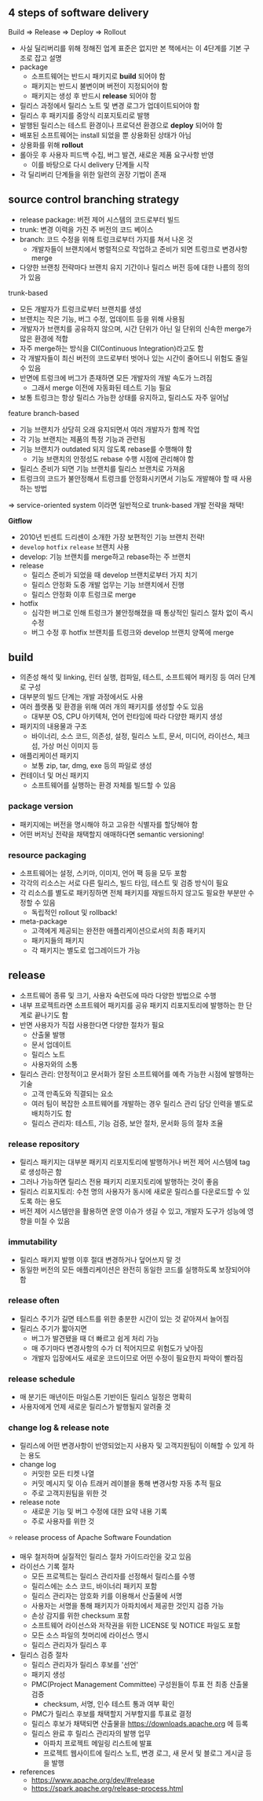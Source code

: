 ## 4 steps of software delivery

Build ⇒ Release ⇒ Deploy ⇒ Rollout

- 사실 딜리버리를 위해 정해진 업계 표준은 없지만 본 책에서는 이 4단계를 기본 구조로 잡고 설명
- package
  - 소프트웨어는 반드시 패키지로 **build** 되어야 함
  - 패키지는 반드시 불변이며 버전이 지정되어야 함
  - 패키지는 생성 후 반드시 **release** 되어야 함
- 릴리스 과정에서 릴리스 노트 및 변경 로그가 업데이트되어야 함
- 릴리스 후 패키지를 중앙식 리포지토리로 발행
- 발행된 릴리스는 테스트 환경이나 프로덕션 환경으로 **deploy** 되어야 함
- 배포된 소프트웨어는 install 되었을 뿐 상용화된 상태가 아님
- 상용화를 위해 **rollout**
- 롤아웃 후 사용자 피드백 수집, 버그 발견, 새로운 제품 요구사항 반영
  - 이를 바탕으로 다시 delivery 단계들 시작
- 각 딜리버리 단계들을 위한 일련의 권장 기법이 존재

## source control branching strategy

- release package: 버전 제어 시스템의 코드로부터 빌드
- trunk: 변경 이력을 가진 주 버전의 코드 베이스
- branch: 코드 수정을 위해 트렁크로부터 가지를 쳐서 나온 것
  - 개발자들이 브랜치에서 병렬적으로 작업하고 준비가 되면 트렁크로 변경사항 merge
- 다양한 브랜칭 전략마다 브랜치 유지 기간이나 릴리스 버전 등에 대한 나름의 정의가 있음

trunk-based

- 모든 개발자가 트렁크로부터 브랜치를 생성
- 브랜치는 작은 기능, 버그 수정, 업데이트 등을 위해 사용됨
- 개발자가 브랜치를 공유하지 않으며, 시간 단위가 아닌 일 단위의 신속한 merge가 많은 환경에 적합
- 자주 merge하는 방식을 CI(Continuous Integration)라고도 함
- 각 개발자들이 최신 버전의 코드로부터 벗어나 있는 시간이 줄어드니 위험도 줄일 수 있음
- 반면에 트렁크에 버그가 존재하면 모든 개발자의 개발 속도가 느려짐
  - 그래서 merge 이전에 자동화된 테스트 기능 필요
- 보통 트렁크는 항상 릴리스 가능한 상태를 유지하고, 릴리스도 자주 일어남

feature branch-based

- 기능 브랜치가 상당히 오래 유지되면서 여러 개발자가 함께 작업
- 각 기능 브랜치는 제품의 특정 기능과 관련됨
- 기능 브랜치가 outdated 되지 않도록 rebase를 수행해야 함
  - 기능 브랜치의 안정성도 rebase 수행 시점에 관리해야 함
- 릴리스 준비가 되면 기능 브랜치를 릴리스 브랜치로 가져옴
- 트렁크의 코드가 불안정해서 트렁크를 안정화시키면서 기능도 개발해야 할 때 사용하는 방법

⇒ service-oriented system 이라면 일반적으로 trunk-based 개발 전략을 채택!

**Gitflow**

- 2010년 빈센트 드리센이 소개한 가장 보편적인 기능 브랜치 전략!
- `develop` `hotfix` `release` 브랜치 사용
- develop: 기능 브랜치를 merge하고 rebase하는 주 브랜치
- release
  - 릴리스 준비가 되었을 때 develop 브랜치로부터 가지 치기
  - 릴리스 안정화 도중 개발 업무는 기능 브랜치에서 진행
  - 릴리스 안정화 이후 트렁크로 merge
- hotfix
  - 심각한 버그로 인해 트렁크가 불안정해졌을 때 통상적인 릴리스 절차 없이 즉시 수정
  - 버그 수정 후 hotfix 브랜치를 트렁크와 develop 브랜치 양쪽에 merge

## build

- 의존성 해석 및 linking, 린터 실행, 컴파일, 테스트, 소프트웨어 패키징 등 여러 단계로 구성
- 대부분의 빌드 단계는 개발 과정에서도 사용
- 여러 플랫폼 및 환경을 위해 여러 개의 패키지를 생성할 수도 있음
  - 대부분 OS, CPU 아키텍처, 언어 런타임에 따라 다양한 패키지 생성
- 패키지의 내용물과 구조
  - 바이너리, 소스 코드, 의존성, 설정, 릴리스 노트, 문서, 미디어, 라이선스, 체크섬, 가상 머신 이미지 등
- 애플리케이션 패키지
  - 보통 zip, tar, dmg, exe 등의 파일로 생성
- 컨테이너 및 머신 패키지
  - 소프트웨어를 실행하는 환경 자체를 빌드할 수 있음

### package version

- 패키지에는 버전을 명시해야 하고 고유한 식별자를 할당해야 함
- 어떤 버저닝 전략을 채택할지 애매하다면 semantic versioning!

### resource packaging

- 소프트웨어는 설정, 스키마, 이미지, 언어 팩 등을 모두 포함
- 각각의 리소스는 서로 다른 릴리스, 빌드 타임, 테스트 및 검증 방식이 필요
- 각 리소스를 별도로 패키징하면 전체 패키지를 재빌드하지 않고도 필요한 부분만 수정할 수 있음
  - 독립적인 rollout 및 rollback!
- meta-package
  - 고객에게 제공되는 완전한 애플리케이션으로서의 최종 패키지
  - 패키지들의 패키지
  - 각 패키지는 별도로 업그레이드가 가능

## release

- 소프트웨어 종류 및 크기, 사용자 숙련도에 따라 다양한 방법으로 수행
- 내부 프로젝트라면 소프트웨어 패키지를 공유 패키지 리포지토리에 발행하는 한 단계로 끝나기도 함
- 반면 사용자가 직접 사용한다면 다양한 절차가 필요
  - 산출물 발행
  - 문서 업데이트
  - 릴리스 노트
  - 사용자와의 소통
- 릴리스 관리: 안정적이고 문서화가 잘된 소프트웨어를 예측 가능한 시점에 발행하는 기술
  - 고객 만족도와 직결되는 요소
  - 여러 팀이 복잡한 소프트웨어를 개발하는 경우 릴리스 관리 담당 인력을 별도로 배치하기도 함
  - 릴리스 관리자: 테스트, 기능 검증, 보안 절차, 문서화 등의 절차 조율

### release repository

- 릴리스 패키지는 대부분 패키지 리포지토리에 발행하거나 버전 제어 시스템에 tag로 생성하곤 함
- 그러나 가능하면 릴리스 전용 패키지 리포지토리에 발행하는 것이 좋음
- 릴리스 리포지토리: 수천 명의 사용자가 동시에 새로운 릴리스를 다운로드할 수 있도록 하는 용도
- 버전 제어 시스템만을 활용하면 운영 이슈가 생길 수 있고, 개발자 도구가 성능에 영향을 미칠 수 있음

### immutability

- 릴리스 패키지 발행 이후 절대 변경하거나 덮어쓰지 말 것
- 동일한 버전의 모든 애플리케이션은 완전히 동일한 코드를 실행하도록 보장되어야 함

### release often

- 릴리스 주기가 길면 테스트를 위한 충분한 시간이 있는 것 같아져서 늘어짐
- 릴리스 주기가 짧아지면
  - 버그가 발견됐을 때 더 빠르고 쉽게 처리 가능
  - 매 주기마다 변경사항의 수가 더 적어지므로 위험도가 낮아짐
  - 개발자 입장에서도 새로운 코드이므로 어떤 수정이 필요한지 파악이 빨라짐

### release schedule

- 매 분기든 매년이든 마일스톤 기반이든 릴리스 일정은 명확히
- 사용자에게 언제 새로운 릴리스가 발행될지 알려줄 것

### change log & release note

- 릴리스에 어떤 변경사항이 반영되었는지 사용자 및 고객지원팀이 이해할 수 있게 하는 용도
- change log
  - 커밋한 모든 티켓 나열
  - 커밋 메시지 및 이슈 트래커 레이블을 통해 변경사항 자동 추적 필요
  - 주로 고객지원팀을 위한 것
- release note
  - 새로운 기능 및 버그 수정에 대한 요약 내용 기록
  - 주로 사용자를 위한 것

⭐ release process of Apache Software Foundation

- 매우 철저하며 실질적인 릴리스 절차 가이드라인을 갖고 있음
- 라이선스 기록 절차
  - 모든 프로젝트는 릴리스 관리자를 선정해서 릴리스를 수행
  - 릴리스에는 소스 코드, 바이너리 패키지 포함
  - 릴리스 관리자는 암호화 키를 이용해서 산출물에 서명
  - 사용자는 서명을 통해 패키지가 아파치에서 제공한 것인지 검증 가능
  - 손상 감지를 위한 checksum 포함
  - 소프트웨어 라이선스와 저작권을 위한 LICENSE 및 NOTICE 파일도 포함
  - 모든 소스 파일의 첫머리에 라이선스 명시
  - 릴리스 관리자가 릴리스 후
- 릴리스 검증 절차
  - 릴리스 관리자가 릴리스 후보를 '선언'
  - 패키지 생성
  - PMC(Project Management Committee) 구성원들이 투표 전 최종 산출물 검증
    - checksum, 서명, 인수 테스트 통과 여부 확인
  - PMC가 릴리스 후보를 채택할지 거부할지를 투표로 결정
  - 릴리스 후보가 채택되면 산출물을 https://downloads.apache.org 에 등록
  - 릴리스 완료 후 릴리스 관리자의 발행 업무
    - 아파치 프로젝트 메일링 리스트에 발표
    - 프로젝트 웹사이트에 릴리스 노트, 변경 로그, 새 문서 및 블로그 게시글 등을 발행
- references
  - https://www.apache.org/dev/#release
  - https://spark.apache.org/release-process.html
